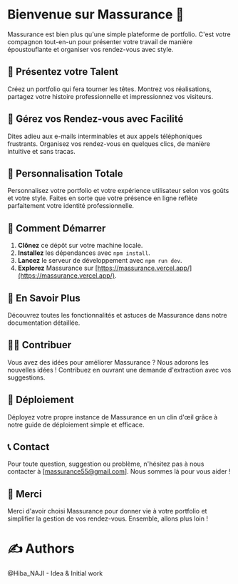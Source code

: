 # Bienvenue sur Massurance 🚀

Massurance est bien plus qu'une simple plateforme de portfolio. C'est votre compagnon tout-en-un pour présenter votre travail de manière époustouflante et organiser vos rendez-vous avec style.

## 💼 Présentez votre Talent

Créez un portfolio qui fera tourner les têtes. Montrez vos réalisations, partagez votre histoire professionnelle et impressionnez vos visiteurs.

## 📅 Gérez vos Rendez-vous avec Facilité

Dites adieu aux e-mails interminables et aux appels téléphoniques frustrants. Organisez vos rendez-vous en quelques clics, de manière intuitive et sans tracas.

## 🎨 Personnalisation Totale

Personnalisez votre portfolio et votre expérience utilisateur selon vos goûts et votre style. Faites en sorte que votre présence en ligne reflète parfaitement votre identité professionnelle.

## 🚀 Comment Démarrer

1. **Clônez** ce dépôt sur votre machine locale.
2. **Installez** les dépendances avec `npm install`.
3. **Lancez** le serveur de développement avec `npm run dev`.
4. **Explorez** Massurance sur [https://massurance.vercel.app/](https://massurance.vercel.app/).

## 🌟 En Savoir Plus

Découvrez toutes les fonctionnalités et astuces de Massurance dans notre documentation détaillée.

## 👩‍💻 Contribuer

Vous avez des idées pour améliorer Massurance ? Nous adorons les nouvelles idées ! Contribuez en ouvrant une demande d'extraction avec vos suggestions.

## 🚢 Déploiement

Déployez votre propre instance de Massurance en un clin d'œil grâce à notre guide de déploiement simple et efficace.

## 📞 Contact

Pour toute question, suggestion ou problème, n'hésitez pas à nous contacter à [massurance55@gmail.com]. Nous sommes là pour vous aider !

## 🙏 Merci

Merci d'avoir choisi Massurance pour donner vie à votre portfolio et simplifier la gestion de vos rendez-vous. Ensemble, allons plus loin !

# ✍ Authors
 @Hiba_NAJI - Idea & Initial work
